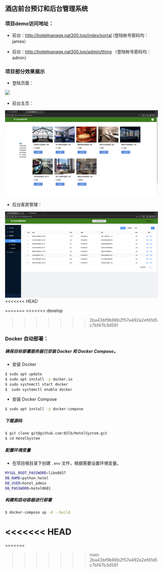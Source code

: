 ## 酒店前台预订和后台管理系统

### 项目demo访问地址：

+ 前台：http://hotelmanage.nat300.top/index/portal (登陆帐号密码均：james）

+ 后台：http://hotelmanage.nat300.top/admin/thing （登陆帐号密码均：admin）

### 项目部分效果展示

+ 登陆页面：

![](docx/figures/系统运行截图/登陆页面.png)

+ 前台主页：

![](docx/figures/系统运行截图/前台主页.png)

+ 后台客房管理：

![](docx/figures/系统运行截图/客房管理.png)
<<<<<<< HEAD




=======
<<<<<<< develop
>>>>>>> 2ba43bf9b86b2f57a492a2efd1d5c7bf47b3d591

### Docker 自动部署：

##### 确保目标部署服务器已安装 Docker 和 Docker Compose。

+ 安装 Docker

```bash
$ sudo apt update
$ sudo apt install -y docker.io
$ sudo systemctl start docker
$  sudo systemctl enable docker
```

+ 安装 Docker Compose

```bash
$ sudo apt install -y docker-compose
```

##### 下载源码

```bash
$ git clone git@github.com:02lb/HotelSystem.git
$ cd HotelSystem
```

##### 配置环境变量

+ 在项目根目录下创建 `.env` 文件，根据需要设置环境变量。

```bash
MYSQL_ROOT_PASSWORD=libo8657
DB_NAME=python_hotel
DB_USER=hotel_admin
DB_PASSWORD=hotel0601
```

##### 构建和启动容器进行部署

```bash
$ docker-compose up -d --build
```
<<<<<<< HEAD
=======

=======
>>>>>>> main
>>>>>>> 2ba43bf9b86b2f57a492a2efd1d5c7bf47b3d591
